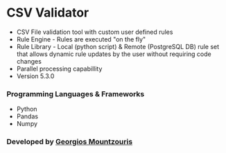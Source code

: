 # CSV Validator

* CSV File validation tool with custom user defined rules
* Rule Engine - Rules are executed "on the fly"
* Rule Library - Local (python script) & Remote (PostgreSQL DB) rule set that allows dynamic rule updates by the user without requiring code changes
* Parallel processing capabillity
* Version 5.3.0

### Programming Languages & Frameworks
- Python
- Pandas
- Numpy

### Developed by [Georgios Mountzouris](mailto:gmountzouris@efka.gov.gr)
